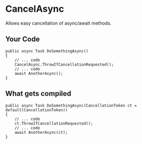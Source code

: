 CancelAsync
===========

Allows easy cancellation of async/await methods.

Your Code
---------

    public async Task DoSomethingAsync()
    {
        // ... code
        CancelAsync.ThrowIfCancellationRequested();
        // ... code
        await AnotherAsync();
    }
    
What gets compiled
------------------

    public async Task DoSomethingAsync(CancellationToken ct = default(CancellationToken))
    {
        // ... code
        ct.ThrowIfCancellationRequested();
        // ... code
        await AnotherAsync(ct);
    }
